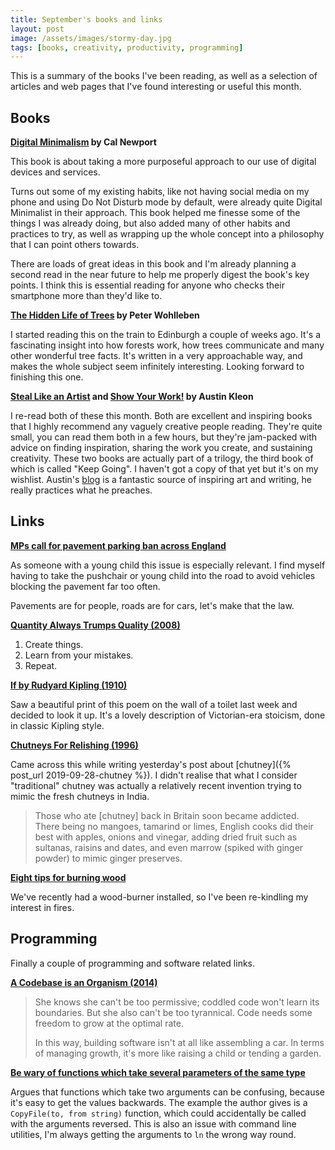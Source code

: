 ```yaml
---
title: September's books and links
layout: post
image: /assets/images/stormy-day.jpg
tags: [books, creativity, productivity, programming]
---
```


This is a summary of the books I've been reading, as well as a selection of articles and web pages that I've found interesting or useful this month.

## Books

**[Digital Minimalism](http://www.calnewport.com/books/digital-minimalism/) by Cal Newport**

This book is about taking a more purposeful approach to our use of digital devices and services.

Turns out some of my existing habits, like not having social media on my phone and using Do Not Disturb mode by default, were already quite Digital Minimalist in their approach. This book helped me finesse some of the things I was already doing, but also added many of other habits and practices to try, as well as wrapping up the whole concept into a philosophy that I can point others towards.

There are loads of great ideas in this book and I'm already planning a second read in the near future to help me properly digest the book's key points. I think this is essential reading for anyone who checks their smartphone more than they'd like to.

**[The Hidden Life of Trees](https://www.goodreads.com/book/show/28256439-the-hidden-life-of-trees) by Peter Wohlleben**

I started reading this on the train to Edinburgh a couple of weeks ago. It's a fascinating insight into how forests work, how trees communicate and many other wonderful tree facts. It's written in a very approachable way, and makes the whole subject seem infinitely interesting. Looking forward to finishing this one.

**[Steal Like an Artist](https://austinkleon.com/steal/) and [Show Your Work!](https://austinkleon.com/show-your-work/) by Austin Kleon**

I re-read both of these this month. Both are excellent and inspiring books that I highly recommend any vaguely creative people reading. They're quite small, you can read them both in a few hours, but they're jam-packed with advice on finding inspiration, sharing the work you create, and sustaining creativity. These two books are actually part of a trilogy, the third book of which is called "Keep Going". I haven't got a copy of that yet but it's on my wishlist. Austin's [blog](https://austinkleon.com) is a fantastic source of inspiring art and writing, he really practices what he preaches.

## Links

**[MPs call for pavement parking ban across England](https://www.bbc.co.uk/news/uk-politics-49635176)**

As someone with a young child this issue is especially relevant. I find myself having to take the pushchair or young child into the road to avoid vehicles blocking the pavement far too often.

Pavements are for people, roads are for cars, let's make that the law.

**[Quantity Always Trumps Quality (2008)](https://blog.codinghorror.com/quantity-always-trumps-quality/)**

1. Create things.
2. Learn from your mistakes.
3. Repeat.

**[If by Rudyard Kipling (1910)](https://www.poetryfoundation.org/poems/46473/if---)**

Saw a beautiful print of this poem on the wall of a toilet last week and decided to look it up. It's a lovely description of Victorian-era stoicism, done in classic Kipling style.

**[Chutneys For Relishing (1996)](https://www.independent.co.uk/arts-entertainment/chutneys-for-relishing-1310363.html)**

Came across this while writing yesterday's post about [chutney]({% post_url 2019-09-28-chutney %}). I didn't realise that what I consider "traditional" chutney was actually a relatively recent invention trying to mimic the fresh chutneys in India.

> Those who ate [chutney] back in Britain soon became addicted. There being no mangoes, tamarind or limes, English cooks did their best with apples, onions and vinegar, adding dried fruit such as sultanas, raisins and dates, and even marrow (spiked with ginger powder) to mimic ginger preserves.

**[Eight tips for burning wood](https://jotul.com/int/guides/eight-tips-for-burning-wood)**

We've recently had a wood-burner installed, so I've been re-kindling my interest in fires.

## Programming

Finally a couple of programming and software related links.

**[A Codebase is an Organism (2014)](https://meltingasphalt.com/a-codebase-is-an-organism/)**

> She knows she can't be too permissive; coddled code won't learn its boundaries. But she also can't be too tyrannical. Code needs some freedom to grow at the optimal rate.
>
> In this way, building software isn't at all like assembling a car. In terms of managing growth, it's more like raising a child or tending a garden.

**[Be wary of functions which take several parameters of the same type](https://dave.cheney.net/2019/09/24/be-wary-of-functions-which-take-several-parameters-of-the-same-type)**

Argues that functions which take two arguments can be confusing, because it's easy to get the values backwards. The example the author gives is a `CopyFile(to, from string)` function, which could accidentally be called with the arguments reversed. This is also an issue with command line utilities, I'm always getting the arguments to `ln` the wrong way round.

